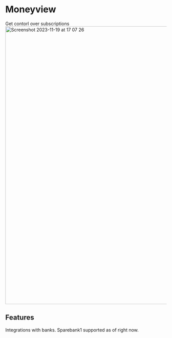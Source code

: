 # Moneyview

Get contorl over subscriptions
<img width="868" alt="Screenshot 2023-11-19 at 17 07 26" src="https://github.com/itschip/moneyview/assets/59088889/f94b7969-8991-4c59-8580-93312e60ed2b">



## Features

Integrations with banks. Sparebank1 supported as of right now.
